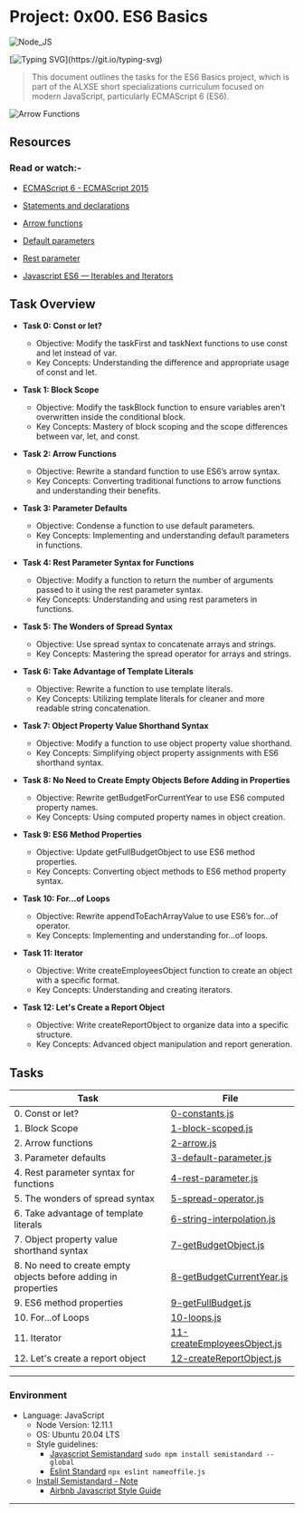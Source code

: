# Project: 0x00. ES6 Basics

![Node_JS](https://s3.amazonaws.com/alx-intranet.hbtn.io/uploads/medias/2019/12/08806026ef621f900121.png?X-Amz-Algorithm=AWS4-HMAC-SHA256&X-Amz-Credential=AKIARDDGGGOUSBVO6H7D%2F20240424%2Fus-east-1%2Fs3%2Faws4_request&X-Amz-Date=20240424T140044Z&X-Amz-Expires=86400&X-Amz-SignedHeaders=host&X-Amz-Signature=254b28f7c6c9dc32873e963027f09093febf6c37c0d0fb3e88d331d564642500)

[![Typing SVG](https://readme-typing-svg.herokuapp.com?font=Fira+Code&weight=900&size=32&pause=1000&width=435&lines=ES6+Basic\(:)](https://git.io/typing-svg)

> This document outlines the tasks for the ES6 Basics project, which is part of the ALXSE short specializations curriculum focused on modern JavaScript, particularly ECMAScript 6 (ES6).

![Arrow Functions](./main-js_files/arrow-functions.png)

## Resources

### Read or watch:-

- [ECMAScript 6 - ECMAScript 2015](https://www.w3schools.com/js/js_es6.asp)

- [Statements and declarations](https://developer.mozilla.org/en-US/docs/Web/JavaScript/Reference/Statements)

- [Arrow functions](https://developer.mozilla.org/en-US/docs/Web/JavaScript/Reference/Functions/Arrow_functions)

- [Default parameters](https://developer.mozilla.org/en-US/docs/Web/JavaScript/Reference/Functions/Default_parameters)

- [Rest parameter](https://developer.mozilla.org/en-US/docs/Web/JavaScript/Reference/Functions/rest_parameters)

- [Javascript ES6 — Iterables and Iterators](https://towardsdatascience.com/javascript-es6-iterables-and-iterators-de18b54f4d4)

## Task Overview

- **Task 0: Const or let?**

  - Objective: Modify the taskFirst and taskNext functions to use const and let instead of var.
  - Key Concepts: Understanding the difference and appropriate usage of const and let.

- **Task 1: Block Scope**

  - Objective: Modify the taskBlock function to ensure variables aren't overwritten inside the conditional block.
  - Key Concepts: Mastery of block scoping and the scope differences between var, let, and const.

- **Task 2: Arrow Functions**

  - Objective: Rewrite a standard function to use ES6’s arrow syntax.
  - Key Concepts: Converting traditional functions to arrow functions and understanding their benefits.

- **Task 3: Parameter Defaults**

  - Objective: Condense a function to use default parameters.
  - Key Concepts: Implementing and understanding default parameters in functions.

- **Task 4: Rest Parameter Syntax for Functions**

  - Objective: Modify a function to return the number of arguments passed to it using the rest parameter syntax.
  - Key Concepts: Understanding and using rest parameters in functions.

- **Task 5: The Wonders of Spread Syntax**

  - Objective: Use spread syntax to concatenate arrays and strings.
  - Key Concepts: Mastering the spread operator for arrays and strings.

- **Task 6: Take Advantage of Template Literals**
  - Objective: Rewrite a function to use template literals.
  - Key Concepts: Utilizing template literals for cleaner and more readable string concatenation.

- **Task 7: Object Property Value Shorthand Syntax**

  - Objective: Modify a function to use object property value shorthand.
  - Key Concepts: Simplifying object property assignments with ES6 shorthand syntax.

- **Task 8: No Need to Create Empty Objects Before Adding in Properties**

  - Objective: Rewrite getBudgetForCurrentYear to use ES6 computed property names.
  - Key Concepts: Using computed property names in object creation.

- **Task 9: ES6 Method Properties**

  - Objective: Update getFullBudgetObject to use ES6 method properties.
  - Key Concepts: Converting object methods to ES6 method property syntax.

- **Task 10: For...of Loops**

  - Objective: Rewrite appendToEachArrayValue to use ES6’s for...of operator.
  - Key Concepts: Implementing and understanding for...of loops.

- **Task 11: Iterator**

  - Objective: Write createEmployeesObject function to create an object with a specific format.
  - Key Concepts: Understanding and creating iterators.

- **Task 12: Let's Create a Report Object**

  - Objective: Write createReportObject to organize data into a specific structure.
  - Key Concepts: Advanced object manipulation and report generation.

## Tasks

| Task | File |
| ---- | ---- |
| 0. Const or let? | [0-constants.js](./0-constants.js) |
| 1. Block Scope | [1-block-scoped.js](./1-block-scoped.js) |
| 2. Arrow functions | [2-arrow.js](./2-arrow.js) |
| 3. Parameter defaults | [3-default-parameter.js](./3-default-parameter.js) |
| 4. Rest parameter syntax for functions | [4-rest-parameter.js](./4-rest-parameter.js) |
| 5. The wonders of spread syntax | [5-spread-operator.js](./5-spread-operator.js) |
| 6. Take advantage of template literals | [6-string-interpolation.js](./6-string-interpolation.js) |
| 7. Object property value shorthand syntax | [7-getBudgetObject.js](./7-getBudgetObject.js) |
| 8. No need to create empty objects before adding in properties | [8-getBudgetCurrentYear.js](./8-getBudgetCurrentYear.js) |
| 9. ES6 method properties | [9-getFullBudget.js](./9-getFullBudget.js) |
| 10. For...of Loops | [10-loops.js](./10-loops.js) |
| 11. Iterator | [11-createEmployeesObject.js](./11-createEmployeesObject.js) |
| 12. Let's create a report object | [12-createReportObject.js](./12-createReportObject.js) |

---

### Environment

- Language: JavaScript
  - Node Version: 12.11.1
  - OS: Ubuntu 20.04 LTS
  - Style guidelines:
    - [Javascript Semistandard](https://github.com/standard/semistandard) `sudo npm install semistandard --global`
    - [Eslint Standard](https://eslint.org/) `npx eslint nameoffile.js`
  - [Install Semistandard - Note](../0x12-javascript-warm_up/README.md)
    - [Airbnb Javascript Style Guide](https://github.com/airbnb/javascript)

---